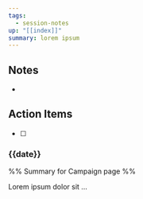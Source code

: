```yaml
---
tags:
  - session-notes
up: "[[index]]"
summary: lorem ipsum
---
```


## Notes

- 

## Action Items

- [ ] 

### {{date}} 
%% Summary for Campaign page %%

Lorem ipsum dolor sit ...